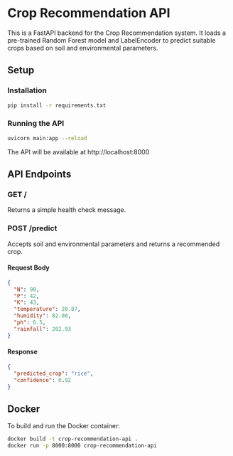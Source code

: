 # Crop Recommendation API

This is a FastAPI backend for the Crop Recommendation system. It loads a pre-trained Random Forest model and LabelEncoder to predict suitable crops based on soil and environmental parameters.

## Setup

### Installation

```bash
pip install -r requirements.txt
```

### Running the API

```bash
uvicorn main:app --reload
```

The API will be available at http://localhost:8000

## API Endpoints

### GET /

Returns a simple health check message.

### POST /predict

Accepts soil and environmental parameters and returns a recommended crop.

#### Request Body

```json
{
  "N": 90,
  "P": 42,
  "K": 43,
  "temperature": 20.87,
  "humidity": 82.00,
  "ph": 6.5,
  "rainfall": 202.93
}
```

#### Response

```json
{
  "predicted_crop": "rice",
  "confidence": 0.92
}
```

## Docker

To build and run the Docker container:

```bash
docker build -t crop-recommendation-api .
docker run -p 8000:8000 crop-recommendation-api
``` 